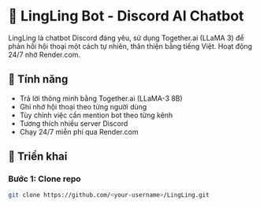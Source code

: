 # 🤖 LingLing Bot - Discord AI Chatbot

LingLing là chatbot Discord đáng yêu, sử dụng Together.ai (LLaMA 3) để phản hồi hội thoại một cách tự nhiên, thân thiện bằng tiếng Việt. Hoạt động 24/7 nhờ Render.com.

## 🧠 Tính năng

- Trả lời thông minh bằng Together.ai (LLaMA-3 8B)
- Ghi nhớ hội thoại theo từng người dùng
- Tùy chỉnh việc cần mention bot theo từng kênh
- Tương thích nhiều server Discord
- Chạy 24/7 miễn phí qua Render.com

## 🚀 Triển khai

### Bước 1: Clone repo

```bash
git clone https://github.com/<your-username>/LingLing.git
